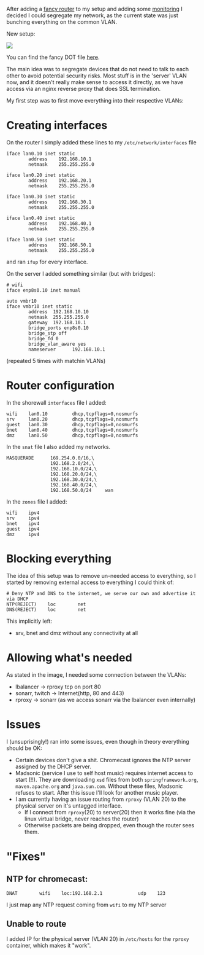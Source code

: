 After adding a [fancy router](https://blog.davidventura.com.ar/network-update-part-1-custom-router-with-espressobin.html) to my setup and adding some [monitoring](https://blog.davidventura.com.ar/network-update-part-2-monitoring-the-network-with-netflow-influxdb-and-grafana.html) I decided I could segregate my network, as the current state was just bunching everything on the common VLAN.

New setup:

![](images/network_post.png)

You can find the fancy DOT file [here](https://raw.githubusercontent.com/DavidVentura/blogging_like_its_2017/master/blog/raw/network_monitoring/network_post.dot).

The main idea was to segregate devices that do not need to talk to each other to avoid potential security risks. Most stuff is in the 'server' VLAN now, and it doesn't really make sense to access it directly, as we have access via an nginx reverse proxy that does SSL termination.

My first step was to first move everything into their respective VLANs:

# Creating interfaces

On the router I simply added these lines to my `/etc/network/interfaces` file

```
iface lan0.10 inet static
        address    192.168.10.1
        netmask    255.255.255.0

iface lan0.20 inet static
        address    192.168.20.1
        netmask    255.255.255.0

iface lan0.30 inet static
        address    192.168.30.1
        netmask    255.255.255.0

iface lan0.40 inet static
        address    192.168.40.1
        netmask    255.255.255.0

iface lan0.50 inet static
        address    192.168.50.1
        netmask    255.255.255.0
```

and ran `ifup` for every interface.

On the server I added something similar (but with bridges):

```
# wifi
iface enp8s0.10 inet manual

auto vmbr10
iface vmbr10 inet static
        address  192.168.10.10
        netmask  255.255.255.0
        gateway  192.168.10.1
        bridge_ports enp8s0.10
        bridge_stp off
        bridge_fd 0
        bridge_vlan_aware yes
        nameserver      192.168.10.1

```
(repeated 5 times with matchin VLANs)

# Router configuration

In the shorewall `interfaces` file I added:

```
wifi    lan0.10         dhcp,tcpflags=0,nosmurfs
srv     lan0.20         dhcp,tcpflags=0,nosmurfs
guest   lan0.30         dhcp,tcpflags=0,nosmurfs
bnet    lan0.40         dhcp,tcpflags=0,nosmurfs
dmz     lan0.50         dhcp,tcpflags=0,nosmurfs
```

In the `snat` file I also added my networks.
```
MASQUERADE      169.254.0.0/16,\
                192.168.2.0/24,\
                192.168.10.0/24,\
                192.168.20.0/24,\
                192.168.30.0/24,\
                192.168.40.0/24,\
                192.168.50.0/24     wan

```

In the `zones` file I added:

```
wifi    ipv4
srv     ipv4
bnet    ipv4
guest   ipv4
dmz     ipv4
```

# Blocking everything

The idea of this setup was to remove un-needed access to everything, so I started by removing external access to everything I could think of:

```
# Deny NTP and DNS to the internet, we serve our own and advertise it via DHCP
NTP(REJECT)    loc        net
DNS(REJECT)    loc        net
```

This implicitly left:

* srv, bnet and dmz without any connectivity at all

# Allowing what's needed

As stated in the image, I needed some connection between the VLANs:

* lbalancer -> rproxy tcp on port 80
* sonarr, twitch -> Internet(http, 80 and 443)
* rproxy -> sonarr (as we access sonarr via the lbalancer even internally)

# Issues

I (unsuprisingly!) ran into some issues, even though in theory everything should be OK:

* Certain devices don't give a shit. Chromecast ignores the NTP server assigned by the DHCP server.
* Madsonic (service I use to self host music) requires internet access to start (!!). They are downloading `xsd` files from  both `springframework.org`, `maven.apache.org` and `java.sun.com`. Without these files, Madsonic refuses to start. After this issue I'll look for another music player.
* I am currently having an issue routing from `rproxy` (VLAN 20) to the physical server on it's untagged interface.
  * If I connect from `rproxy`(20) to server(20) then it works fine (via the linux virtual bridge, never reaches the router)
  * Otherwise packets are being dropped, even though the router sees them.

# "Fixes"

## NTP for chromecast:

```
DNAT        wifi    loc:192.168.2.1             udp    123
```

I just map any NTP request coming from `wifi` to my NTP server

## Unable to route

I added IP for the physical server (VLAN 20) in `/etc/hosts` for the `rproxy` container, which makes it "work".
